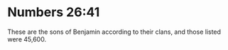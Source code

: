 # Numbers 26:41

These are the sons of Benjamin according to their clans, and those listed were 45,600.
